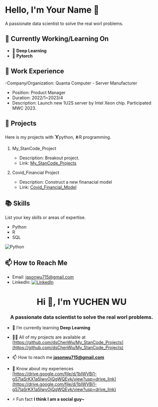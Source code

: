 # Hello, I'm Your Name 👋
A passionate data scientist to solve the real worl problems.

## 🔭 Currently Working/Learning On
- 🌱  **Deep Learning**
- 🍁  **Pytorch**

## 💼 Work Experience

-Company/Organization: Quanta Computer - Server Manufacturer
  - Position: Product Manager
  - Duration: 2022/1~2023/4
  - Description: Launch new 1U2S server by Intel Xeon chip. Participated MWC 2023.

## 🚀 Projects

Here is my projects with 🏋️python, ⛹️R programming.

1. My_StanCode_Project
   - Description: Breakout project.
   - Link: [My_StanCode_Projects](https://github.com/dsChenWu/My_StanCode_Projects)

2. Covid_Financial Project
   - Description: Construct a new finanacial model
   - Link: [Covid_Financial_Model](https://github.com/dsChenWu/Covid_Financail_Model)

## 📚 Skills

List your key skills or areas of expertise.

- Python
- R
- SQL

![Python](https://img.shields.io/badge/-Python-brightgreen)

## 📫 How to Reach Me

- Email: jasonwu715@gmail.com
- LinkedIn: [![LinkedIn](https://img.shields.io/badge/LinkedIn-Connect-blue)](https://www.linkedin.com/in/jasonwu0715?lipi=urn%3Ali%3Apage%3Ad_flagship3_profile_view_base_contact_details%3BVNd%2BzwSuTV6o%2B2i4QROJsw%3D%3D)




<h1 align="center">Hi 👋, I'm YUCHEN WU</h1>
<h3 align="center">A passionate data scientist to solve the real worl problems.</h3>

- 🌱 I’m currently learning **Deep Learning**

- 👨‍💻 All of my projects are available at [https://github.com/dsChenWu/My_StanCode_Projects](https://github.com/dsChenWu/My_StanCode_Projects)

- 📫 How to reach me **jasonwu715@gmail.com**

- 📄 Know about my experiences [https://drive.google.com/file/d/1blWVBi1-gS7laSrKX1a5IwyOjQgWQEvk/view?usp=drive_link](https://drive.google.com/file/d/1blWVBi1-gS7laSrKX1a5IwyOjQgWQEvk/view?usp=drive_link)

- ⚡ Fun fact **I think I am a social guy~**
